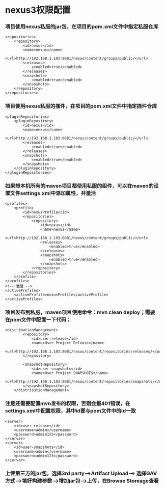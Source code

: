 # nexus3权限配置
### 项目使用nexus私服的jar包，在项目的pom.xml文件中指定私服仓库
```Plain Text
<repositories>
    <repository>
        <id>nexus</id>
        <name>nexus</name>
        <url>http://192.168.1.103:8081/nexus/content/groups/public/</url>
        <releases>
            <enabled>true</enabled>
        </releases>
        <snapshots>
            <enabled>true</enabled>
        </snapshots>
    </repository>
</repositories>
```
### 项目使用nexus私服的插件，在项目的pom.xml文件中指定插件仓库
```Plain Text
<pluginRepositories>
    <pluginRepository>
        <id>nexus</id>
        <name>nexus</name>
        <url>http://192.168.1.103:8081/nexus/content/groups/public/</url>
        <releases>
            <enabled>true</enabled>
        </releases>
        <snapshots>
            <enabled>true</enabled>
        </snapshots>
    </pluginRepository>
</pluginRepositories>
```
### 如果想本机所有的maven项目都使用私服的组件，可以在maven的设置文件settings.xml中添加属性，并激活
```Plain Text
<profiles>
    <profile>
        <id>nexusProfile</id>
        <repositories>
            <repository>
                <id>nexus</id>
                <name>nexus</name>
                <url>http://192.168.1.103:8081/nexus/content/groups/public/</url>
                <releases>
                    <enabled>true</enabled>
                </releases>
                <snapshots>
                    <enabled>true</enabled>
                </snapshots>
            </repository>
        </repositories>
    </profile>
</profiles>
<!-- 激活 -->
<activeProfiles>
    <activeProfile>nexusProfile</activeProfile>
</activeProfiles>
```
### 项目发布到私服，maven项目使用命令：mvn clean deploy；需要在pom文件中配置一下代码；
```Plain Text
<distributionManagement>
        <repository>
            <id>user-release</id>
            <name>User Project Release</name>
            <url>http://192.168.1.103:8081/nexus/content/repositories/releases/</url>
        </repository>

        <snapshotRepository>
            <id>user-snapshots</id>
            <name>User Project SNAPSHOTS</name>
            <url>http://192.168.1.103:8081/nexus/content/repositories/snapshots/</url>
        </snapshotRepository>
    </distributionManagement>
```
### 注意还需要配置mvn发布的权限，否则会报401错误，在settings.xml中配置权限，其中id要与pom文件中的id一致
```Plain Text
<server>
    <id>user-release</id>
    <username>admin</username>
    <password>admin123</password>
</server>
<server>
    <id>user-snapshots</id>
    <username>admin</username>
    <password>admin123</password>
</server>
```
### 上传第三方的jar包，选择3rd party–>Artifact Upload–> 选择GAV方式–>填好构建参数–>增加jar包–>上传，在Browse Storeage查看
